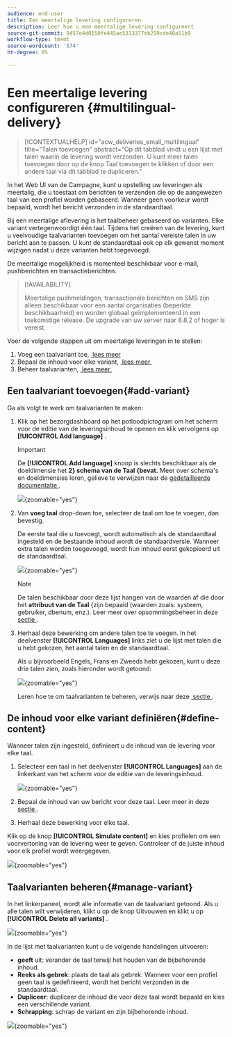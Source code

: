 ```yaml
---
audience: end-user
title: Een meertalige levering configureren
description: Leer hoe u een meertalige levering configureert
source-git-commit: 0457e4d0150fe445ae5313377eb299cde40a51b9
workflow-type: tm+mt
source-wordcount: '574'
ht-degree: 0%

---
```


# Een meertalige levering configureren {#multilingual-delivery}

>[!CONTEXTUALHELP]
>id="acw_deliveries_email_multilingual"
>title="Talen toevoegen"
>abstract="Op dit tabblad vindt u een lijst met talen waarin de levering wordt verzonden. U kunt meer talen toevoegen door op de knop Taal toevoegen te klikken of door een andere taal via dit tabblad te dupliceren."

In het Web UI van de Campagne, kunt u opstelling uw leveringen als meertalig, die u toestaat om berichten te verzenden die op de aangewezen taal van een profiel worden gebaseerd. Wanneer geen voorkeur wordt bepaald, wordt het bericht verzonden in de standaardtaal.

Bij een meertalige aflevering is het taalbeheer gebaseerd op varianten. Elke variant vertegenwoordigt één taal. Tijdens het creëren van de levering, kunt u veelvoudige taalvarianten toevoegen om het aantal vereiste talen in uw bericht aan te passen. U kunt de standaardtaal ook op elk gewenst moment wijzigen nadat u deze varianten hebt toegevoegd.

De meertalige mogelijkheid is momenteel beschikbaar voor e-mail, pushberichten en transactieberichten.

>[!AVAILABILITY]
>
>Meertalige pushmeldingen, transactionele berichten en SMS zijn alleen beschikbaar voor een aantal organisaties (beperkte beschikbaarheid) en worden globaal geïmplementeerd in een toekomstige release. De upgrade van uw server naar 8.8.2 of hoger is vereist.

Voer de volgende stappen uit om meertalige leveringen in te stellen:

1. Voeg een taalvariant toe, [&#x200B; lees meer &#x200B;](#add-variant)
1. Bepaal de inhoud voor elke variant, [&#x200B; lees meer &#x200B;](#define-content)
1. Beheer taalvarianten, [&#x200B; lees meer &#x200B;](#manage-variant)

## Een taalvariant toevoegen{#add-variant}

Ga als volgt te werk om taalvarianten te maken:

1. Klik op het bezorgdashboard op het potloodpictogram om het scherm voor de editie van de leveringsinhoud te openen en klik vervolgens op **[!UICONTROL Add language]** .

   >[!IMPORTANT]
   >
   >De **[!UICONTROL Add language]** knoop is slechts beschikbaar als de doeldimensie het **2&rbrace; schema van de Taal &lbrace;bevat.** Meer over schema&#39;s en doeldimensies leren, gelieve te verwijzen naar de [&#x200B; gedetailleerde documentatie &#x200B;](../audience/targeting-dimensions.md).

   ![](assets/edit-content_2.png){zoomable="yes"}

1. Van **voeg taal** drop-down toe, selecteer de taal om toe te voegen, dan bevestig.

   De eerste taal die u toevoegt, wordt automatisch als de standaardtaal ingesteld en de bestaande inhoud wordt de standaardversie. Wanneer extra talen worden toegevoegd, wordt hun inhoud eerst gekopieerd uit de standaardtaal.

   ![](assets/edit-content_3.png){zoomable="yes"}

   >[!NOTE]
   >
   >De talen beschikbaar door deze lijst hangen van de waarden af die door het **attribuut van de Taal** &lbrace;zijn bepaald (waarden zoals: systeem, gebruiker, dbenum, enz.). Leer meer over opsommingsbeheer in deze [&#x200B; sectie &#x200B;](../administration/enumerations.md).

1. Herhaal deze bewerking om andere talen toe te voegen. In het deelvenster **[!UICONTROL Languages]** links ziet u de lijst met talen die u hebt gekozen, het aantal talen en de standaardtaal.

   Als u bijvoorbeeld Engels, Frans en Zweeds hebt gekozen, kunt u deze drie talen zien, zoals hieronder wordt getoond:

   ![](assets/edit-content_9.png){zoomable="yes"}

   Leren hoe te om taalvarianten te beheren, verwijs naar deze [&#x200B; sectie &#x200B;](#manage-variant).

## De inhoud voor elke variant definiëren{#define-content}

Wanneer talen zijn ingesteld, definieert u de inhoud van de levering voor elke taal.

1. Selecteer een taal in het deelvenster **[!UICONTROL Languages]** aan de linkerkant van het scherm voor de editie van de leveringsinhoud.

   ![](assets/edit-content_11.png){zoomable="yes"}

1. Bepaal de inhoud van uw bericht voor deze taal. Leer meer in deze [&#x200B; sectie &#x200B;](../msg/create-deliveries.md).

1. Herhaal deze bewerking voor elke taal.

<!--
>[!BEGINTABS]

>[!TAB Email delivery]

1. From the delivery content edition screen, choose a language and click the **[!UICONTROL Edit email body]** button. You can also hover over the email preview and select **[!UICONTROL Open email designer]**.

    ![](assets/edit-content_11.png){zoomable="yes"}

1. Define the content of your email for this language. [Read more](../email/get-started-email-designer.md#start-authoring)

1. Repeat this operation for each language.

>[!TAB SMS delivery]

1. From the delivery content edition screen, choose a language.

1. Edit the content of the SMS message for this language. [Read more](../sms/create-sms.md)

    ![](assets/edit-content_11-sms.png){zoomable="yes"}

1. Repeat this operation for each language.

>[!ENDTABS]

-->

Klik op de knop **[!UICONTROL Simulate content]** en kies profielen om een voorvertoning van de levering weer te geven. Controleer of de juiste inhoud voor elk profiel wordt weergegeven.

![](assets/edit-content_5.png){zoomable="yes"}

## Taalvarianten beheren{#manage-variant}

In het linkerpaneel, wordt alle informatie van de taalvariant getoond. Als u alle talen wilt verwijderen, klikt u op de knop Uitvouwen en klikt u op **[!UICONTROL Delete all variants]** .

![](assets/edit-content_13.png){zoomable="yes"}

In de lijst met taalvarianten kunt u de volgende handelingen uitvoeren:

* **geeft** uit: verander de taal terwijl het houden van de bijbehorende inhoud.
* **Reeks als gebrek**: plaats de taal als gebrek. Wanneer voor een profiel geen taal is gedefinieerd, wordt het bericht verzonden in de standaardtaal.
* **Dupliceer**: dupliceer de inhoud die voor deze taal wordt bepaald en kies een verschillende variant.
* **Schrapping**: schrap de variant en zijn bijbehorende inhoud.

![](assets/edit-content_13-sms.png){zoomable="yes"}

